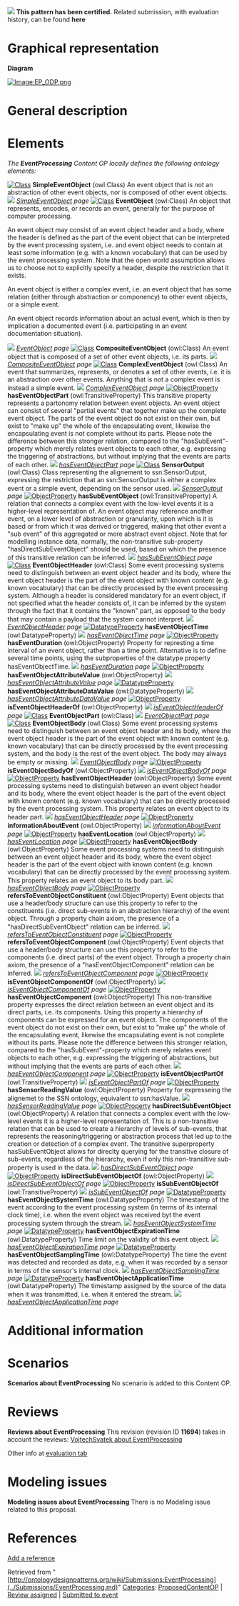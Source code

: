 [![](../images/thumb/b/b5/Certified.png/70px-Certified.png)](../Image/Certified.png.md "Certified.png") __This pattern has been certified.__
Related submission, with evaluation history, can be found __here__





#  Graphical representation


__Diagram__




[![Image:EP_ODP.png](../images/9/93/EP_ODP.png)](../Image/EP_ODP.png.md "Image:EP_ODP.png")




#  General description


  




#  Elements


_The __EventProcessing__ Content OP locally defines the following ontology elements:_



[![Class](../images/thumb/2/27/Class.gif/20px-Class.gif)](../Image/Class.gif.md "Class") __SimpleEventObject__ (owl:Class) An event object that is not an abstraction of other event objects, nor is composed of other event objects. 
 [![](../images/thumb/8/87/ArrowRight.gif/11px-ArrowRight.gif)](../Image/ArrowRight.gif.md "ArrowRight.gif") _[SimpleEventObject](../Submissions/EventProcessing/SimpleEventObject.md "Submissions:EventProcessing/SimpleEventObject") page_
[![Class](../images/thumb/2/27/Class.gif/20px-Class.gif)](../Image/Class.gif.md "Class") __EventObject__ (owl:Class) An object that represents, encodes, or records an event, generally for the purpose of computer processing. 
  



An event object may consist of an event object header and a body, where the header is defined as the part of the event object that can be interpreted by the event processing system, i.e. and event object needs to contain at least some information (e.g. with a known vocabulary) that can be used by the event processing system. Note that the open world assumption allows us to choose not to explicitly specify a header, despite the restriction that it exists. 


  



An event object is either a complex event, i.e. an event object that has some relation (either through abstraction or componency) to other event objects, or a simple event. 


  



An event object records information about an actual event, which is then by implication a documented event (i.e. participating in an event documentation situation). 



 [![](../images/thumb/8/87/ArrowRight.gif/11px-ArrowRight.gif)](../Image/ArrowRight.gif.md "ArrowRight.gif") _[EventObject](../Submissions/EventProcessing/EventObject.md "Submissions:EventProcessing/EventObject") page_
[![Class](../images/thumb/2/27/Class.gif/20px-Class.gif)](../Image/Class.gif.md "Class") __CompositeEventObject__ (owl:Class) An event object that is composed of a set of other event objects, i.e. its parts. 
 [![](../images/thumb/8/87/ArrowRight.gif/11px-ArrowRight.gif)](../Image/ArrowRight.gif.md "ArrowRight.gif") _[CompositeEventObject](../Submissions/EventProcessing/CompositeEventObject.md "Submissions:EventProcessing/CompositeEventObject") page_
[![Class](../images/thumb/2/27/Class.gif/20px-Class.gif)](../Image/Class.gif.md "Class") __ComplexEventObject__ (owl:Class) An event that summarizes, represents, or denotes a set of other events, i.e. it is an abstraction over other events. Anything that is not a complex event is instead a simple event. 
 [![](../images/thumb/8/87/ArrowRight.gif/11px-ArrowRight.gif)](../Image/ArrowRight.gif.md "ArrowRight.gif") _[ComplexEventObject](../Submissions/EventProcessing/ComplexEventObject.md "Submissions:EventProcessing/ComplexEventObject") page_
[![ObjectProperty](../images/thumb/c/c3/ObjectProperty.gif/20px-ObjectProperty.gif)](../Image/ObjectProperty.gif.md "ObjectProperty") __hasEventObjectPart__ (owl:TransitiveProperty) This transitive property represents a partonomy relation between event objects. An event object can consist of several "partial events" that together make up the complete event object. The parts of the event object do not exist on their own, but exist to "make up" the whole of the encapsulating event, likewise the encapsulating event is not complete without its parts. Please note the difference between this stronger relation, compared to the "hasSubEvent"-property which merely relates event objects to each other, e.g. expressing the triggering of abstractions, but without implying that the events are parts of each other. 
 [![](../images/thumb/8/87/ArrowRight.gif/11px-ArrowRight.gif)](../Image/ArrowRight.gif.md "ArrowRight.gif") _[hasEventObjectPart](../Submissions/EventProcessing/hasEventObjectPart.md "Submissions:EventProcessing/hasEventObjectPart") page_
[![Class](../images/thumb/2/27/Class.gif/20px-Class.gif)](../Image/Class.gif.md "Class") __SensorOutput__ (owl:Class) Class representing the alignement to ssn:SensorOutput, expressing the restriction that an ssn:SensorOutput is either a complex event or a simple event, depending on the sensor used. 
 [![](../images/thumb/8/87/ArrowRight.gif/11px-ArrowRight.gif)](../Image/ArrowRight.gif.md "ArrowRight.gif") _[SensorOutput](../Submissions/EventProcessing/SensorOutput.md "Submissions:EventProcessing/SensorOutput") page_
[![ObjectProperty](../images/thumb/c/c3/ObjectProperty.gif/20px-ObjectProperty.gif)](../Image/ObjectProperty.gif.md "ObjectProperty") __hasSubEventObject__ (owl:TransitiveProperty) A relation that connects a complex event with the low-level events it is a higher-level representation of. An event object may reference another event, on a lower level of abstraction or granularity, upon which is it is based or from which it was derived or triggered, making that other event a "sub event" of this aggregated or more abstract event object. Note that for modelling instance data, normally, the non-transitive sub-property "hasDirectSubEventObject" should be used, based on which the presence of this transitive relation can be inferred. 
 [![](../images/thumb/8/87/ArrowRight.gif/11px-ArrowRight.gif)](../Image/ArrowRight.gif.md "ArrowRight.gif") _[hasSubEventObject](../Submissions/EventProcessing/hasSubEventObject.md "Submissions:EventProcessing/hasSubEventObject") page_
[![Class](../images/thumb/2/27/Class.gif/20px-Class.gif)](../Image/Class.gif.md "Class") __EventObjectHeader__ (owl:Class) Some event processing systems need to distinguish between an event object header and its body, where the event object header is the part of the event object with known content (e.g. known vocabulary) that can be directly processed by the event processing system. Although a header is considered mandatory for an event object, if not specified what the header consists of, it can be inferred by the system through the fact that it contains the "known" part, as opposed to the body that may contain a payload that the system cannot interpret. 
 [![](../images/thumb/8/87/ArrowRight.gif/11px-ArrowRight.gif)](../Image/ArrowRight.gif.md "ArrowRight.gif") _[EventObjectHeader](../Submissions/EventProcessing/EventObjectHeader.md "Submissions:EventProcessing/EventObjectHeader") page_
[![DatatypeProperty](../images/thumb/a/a5/DatatypeProperty.gif/20px-DatatypeProperty.gif)](../Image/DatatypeProperty.gif.md "DatatypeProperty") __hasEventObjectTime__ (owl:DatatypeProperty) 
 [![](../images/thumb/8/87/ArrowRight.gif/11px-ArrowRight.gif)](../Image/ArrowRight.gif.md "ArrowRight.gif") _[hasEventObjectTime](../Submissions/EventProcessing/hasEventObjectTime.md "Submissions:EventProcessing/hasEventObjectTime") page_
[![ObjectProperty](../images/thumb/c/c3/ObjectProperty.gif/20px-ObjectProperty.gif)](../Image/ObjectProperty.gif.md "ObjectProperty") __hasEventDuration__ (owl:ObjectProperty) Property for represting a time interval of an event object, rather than a time point. Alternative is to define several time points, using the subproperties of the datatype property hasEventObjectTime. 
 [![](../images/thumb/8/87/ArrowRight.gif/11px-ArrowRight.gif)](../Image/ArrowRight.gif.md "ArrowRight.gif") _[hasEventDuration](../Submissions/EventProcessing/hasEventDuration.md "Submissions:EventProcessing/hasEventDuration") page_
[![ObjectProperty](../images/thumb/c/c3/ObjectProperty.gif/20px-ObjectProperty.gif)](../Image/ObjectProperty.gif.md "ObjectProperty") __hasEventObjectAttributeValue__ (owl:ObjectProperty) 
 [![](../images/thumb/8/87/ArrowRight.gif/11px-ArrowRight.gif)](../Image/ArrowRight.gif.md "ArrowRight.gif") _[hasEventObjectAttributeValue](../Submissions/EventProcessing/hasEventObjectAttributeValue.md "Submissions:EventProcessing/hasEventObjectAttributeValue") page_
[![DatatypeProperty](../images/thumb/a/a5/DatatypeProperty.gif/20px-DatatypeProperty.gif)](../Image/DatatypeProperty.gif.md "DatatypeProperty") __hasEventObjectAttributeDataValue__ (owl:DatatypeProperty) 
 [![](../images/thumb/8/87/ArrowRight.gif/11px-ArrowRight.gif)](../Image/ArrowRight.gif.md "ArrowRight.gif") _[hasEventObjectAttributeDataValue](../Submissions/EventProcessing/hasEventObjectAttributeDataValue.md "Submissions:EventProcessing/hasEventObjectAttributeDataValue") page_
[![ObjectProperty](../images/thumb/c/c3/ObjectProperty.gif/20px-ObjectProperty.gif)](../Image/ObjectProperty.gif.md "ObjectProperty") __isEventObjectHeaderOf__ (owl:ObjectProperty) 
 [![](../images/thumb/8/87/ArrowRight.gif/11px-ArrowRight.gif)](../Image/ArrowRight.gif.md "ArrowRight.gif") _[isEventObjectHeaderOf](../Submissions/EventProcessing/isEventObjectHeaderOf.md "Submissions:EventProcessing/isEventObjectHeaderOf") page_
[![Class](../images/thumb/2/27/Class.gif/20px-Class.gif)](../Image/Class.gif.md "Class") __EventObjectPart__ (owl:Class) 
 [![](../images/thumb/8/87/ArrowRight.gif/11px-ArrowRight.gif)](../Image/ArrowRight.gif.md "ArrowRight.gif") _[EventObjectPart](../Submissions/EventProcessing/EventObjectPart.md "Submissions:EventProcessing/EventObjectPart") page_
[![Class](../images/thumb/2/27/Class.gif/20px-Class.gif)](../Image/Class.gif.md "Class") __EventObjectBody__ (owl:Class) Some event processing systems need to distinguish between an event object header and its body, where the event object header is the part of the event object with known content (e.g. known vocabulary) that can be directly processed by the event processing system, and the body is the rest of the event object. The body may always be empty or missing. 
 [![](../images/thumb/8/87/ArrowRight.gif/11px-ArrowRight.gif)](../Image/ArrowRight.gif.md "ArrowRight.gif") _[EventObjectBody](../Submissions/EventProcessing/EventObjectBody.md "Submissions:EventProcessing/EventObjectBody") page_
[![ObjectProperty](../images/thumb/c/c3/ObjectProperty.gif/20px-ObjectProperty.gif)](../Image/ObjectProperty.gif.md "ObjectProperty") __isEventObjectBodyOf__ (owl:ObjectProperty) 
 [![](../images/thumb/8/87/ArrowRight.gif/11px-ArrowRight.gif)](../Image/ArrowRight.gif.md "ArrowRight.gif") _[isEventObjectBodyOf](../Submissions/EventProcessing/isEventObjectBodyOf.md "Submissions:EventProcessing/isEventObjectBodyOf") page_
[![ObjectProperty](../images/thumb/c/c3/ObjectProperty.gif/20px-ObjectProperty.gif)](../Image/ObjectProperty.gif.md "ObjectProperty") __hasEventObjectHeader__ (owl:ObjectProperty) Some event processing systems need to distinguish between an event object header and its body, where the event object header is the part of the event object with known content (e.g. known vocabulary) that can be directly processed by the event processing system. This property relates an event object to its header part. 
 [![](../images/thumb/8/87/ArrowRight.gif/11px-ArrowRight.gif)](../Image/ArrowRight.gif.md "ArrowRight.gif") _[hasEventObjectHeader](../Submissions/EventProcessing/hasEventObjectHeader.md "Submissions:EventProcessing/hasEventObjectHeader") page_
[![ObjectProperty](../images/thumb/c/c3/ObjectProperty.gif/20px-ObjectProperty.gif)](../Image/ObjectProperty.gif.md "ObjectProperty") __informationAboutEvent__ (owl:ObjectProperty) 
 [![](../images/thumb/8/87/ArrowRight.gif/11px-ArrowRight.gif)](../Image/ArrowRight.gif.md "ArrowRight.gif") _[informationAboutEvent](../Submissions/EventProcessing/informationAboutEvent.md "Submissions:EventProcessing/informationAboutEvent") page_
[![ObjectProperty](../images/thumb/c/c3/ObjectProperty.gif/20px-ObjectProperty.gif)](../Image/ObjectProperty.gif.md "ObjectProperty") __hasEventLocation__ (owl:ObjectProperty) 
 [![](../images/thumb/8/87/ArrowRight.gif/11px-ArrowRight.gif)](../Image/ArrowRight.gif.md "ArrowRight.gif") _[hasEventLocation](../Submissions/EventProcessing/hasEventLocation.md "Submissions:EventProcessing/hasEventLocation") page_
[![ObjectProperty](../images/thumb/c/c3/ObjectProperty.gif/20px-ObjectProperty.gif)](../Image/ObjectProperty.gif.md "ObjectProperty") __hasEventObjectBody__ (owl:ObjectProperty) Some event processing systems need to distinguish between an event object header and its body, where the event object header is the part of the event object with known content (e.g. known vocabulary) that can be directly processed by the event processing system. This property relates an event object to its body part. 
 [![](../images/thumb/8/87/ArrowRight.gif/11px-ArrowRight.gif)](../Image/ArrowRight.gif.md "ArrowRight.gif") _[hasEventObjectBody](../Submissions/EventProcessing/hasEventObjectBody.md "Submissions:EventProcessing/hasEventObjectBody") page_
[![ObjectProperty](../images/thumb/c/c3/ObjectProperty.gif/20px-ObjectProperty.gif)](../Image/ObjectProperty.gif.md "ObjectProperty") __refersToEventObjectConstituent__ (owl:ObjectProperty) Event objects that use a header/body structure can use this property to refer to the constituents (i.e. direct sub-events in an abstraction hierarchy) of the event object. Through a property chain axiom, the presence of a "hasDirectSubEventObject" relation can be inferred. 
 [![](../images/thumb/8/87/ArrowRight.gif/11px-ArrowRight.gif)](../Image/ArrowRight.gif.md "ArrowRight.gif") _[refersToEventObjectConstituent](../Submissions/EventProcessing/refersToEventObjectConstituent.md "Submissions:EventProcessing/refersToEventObjectConstituent") page_
[![ObjectProperty](../images/thumb/c/c3/ObjectProperty.gif/20px-ObjectProperty.gif)](../Image/ObjectProperty.gif.md "ObjectProperty") __refersToEventObjectComponent__ (owl:ObjectProperty) Event objects that use a header/body structure can use this property to refer to the components (i.e. direct parts) of the event object. Through a property chain axiom, the presence of a "hasEventObjectComponent" relation can be inferred. 
 [![](../images/thumb/8/87/ArrowRight.gif/11px-ArrowRight.gif)](../Image/ArrowRight.gif.md "ArrowRight.gif") _[refersToEventObjectComponent](../Submissions/EventProcessing/refersToEventObjectComponent.md "Submissions:EventProcessing/refersToEventObjectComponent") page_
[![ObjectProperty](../images/thumb/c/c3/ObjectProperty.gif/20px-ObjectProperty.gif)](../Image/ObjectProperty.gif.md "ObjectProperty") __isEventObjectComponentOf__ (owl:ObjectProperty) 
 [![](../images/thumb/8/87/ArrowRight.gif/11px-ArrowRight.gif)](../Image/ArrowRight.gif.md "ArrowRight.gif") _[isEventObjectComponentOf](../Submissions/EventProcessing/isEventObjectComponentOf.md "Submissions:EventProcessing/isEventObjectComponentOf") page_
[![ObjectProperty](../images/thumb/c/c3/ObjectProperty.gif/20px-ObjectProperty.gif)](../Image/ObjectProperty.gif.md "ObjectProperty") __hasEventObjectComponent__ (owl:ObjectProperty) This non-transitive property expresses the direct relation between an event object and its direct parts, i.e. its components. Using this property a hierarchy of components can be expressed for an event object. The components of the event object do not exist on their own, but exist to "make up" the whole of the encapsulating event, likewise the encapsulating event is not complete without its parts. Please note the difference between this stronger relation, compared to the "hasSubEvent"-property which merely relates event objects to each other, e.g. expressing the triggering of abstractions, but without implying that the events are parts of each other. 
 [![](../images/thumb/8/87/ArrowRight.gif/11px-ArrowRight.gif)](../Image/ArrowRight.gif.md "ArrowRight.gif") _[hasEventObjectComponent](../Submissions/EventProcessing/hasEventObjectComponent.md "Submissions:EventProcessing/hasEventObjectComponent") page_
[![ObjectProperty](../images/thumb/c/c3/ObjectProperty.gif/20px-ObjectProperty.gif)](../Image/ObjectProperty.gif.md "ObjectProperty") __isEventObjectPartOf__ (owl:TransitiveProperty) 
 [![](../images/thumb/8/87/ArrowRight.gif/11px-ArrowRight.gif)](../Image/ArrowRight.gif.md "ArrowRight.gif") _[isEventObjectPartOf](../Submissions/EventProcessing/isEventObjectPartOf.md "Submissions:EventProcessing/isEventObjectPartOf") page_
[![ObjectProperty](../images/thumb/c/c3/ObjectProperty.gif/20px-ObjectProperty.gif)](../Image/ObjectProperty.gif.md "ObjectProperty") __hasSensorReadingValue__ (owl:ObjectProperty) Property for expresseing the alignemet to the SSN ontology, equivalent to ssn:hasValue. 
 [![](../images/thumb/8/87/ArrowRight.gif/11px-ArrowRight.gif)](../Image/ArrowRight.gif.md "ArrowRight.gif") _[hasSensorReadingValue](../Submissions/EventProcessing/hasSensorReadingValue.md "Submissions:EventProcessing/hasSensorReadingValue") page_
[![ObjectProperty](../images/thumb/c/c3/ObjectProperty.gif/20px-ObjectProperty.gif)](../Image/ObjectProperty.gif.md "ObjectProperty") __hasDirectSubEventObject__ (owl:ObjectProperty) A relation that connects a complex event with the low-level events it is a higher-level representation of. This is a non-transitive relation that can be used to create a hierarchy of levels of sub-events, that represents the reasoning/triggering or abstraction process that led up to the creation or detection of a complex event. The transitive superproperty hasSubEventObject allows for direclty querying for the transitive closure of sub-events, regardless of the hierarchy, even if only this non-transitive sub-property is used in the data. 
 [![](../images/thumb/8/87/ArrowRight.gif/11px-ArrowRight.gif)](../Image/ArrowRight.gif.md "ArrowRight.gif") _[hasDirectSubEventObject](../Submissions/EventProcessing/hasDirectSubEventObject.md "Submissions:EventProcessing/hasDirectSubEventObject") page_
[![ObjectProperty](../images/thumb/c/c3/ObjectProperty.gif/20px-ObjectProperty.gif)](../Image/ObjectProperty.gif.md "ObjectProperty") __isDirectSubEventObjectOf__ (owl:ObjectProperty) 
 [![](../images/thumb/8/87/ArrowRight.gif/11px-ArrowRight.gif)](../Image/ArrowRight.gif.md "ArrowRight.gif") _[isDirectSubEventObjectOf](../Submissions/EventProcessing/isDirectSubEventObjectOf.md "Submissions:EventProcessing/isDirectSubEventObjectOf") page_
[![ObjectProperty](../images/thumb/c/c3/ObjectProperty.gif/20px-ObjectProperty.gif)](../Image/ObjectProperty.gif.md "ObjectProperty") __isSubEventObjectOf__ (owl:TransitiveProperty) 
 [![](../images/thumb/8/87/ArrowRight.gif/11px-ArrowRight.gif)](../Image/ArrowRight.gif.md "ArrowRight.gif") _[isSubEventObjectOf](../Submissions/EventProcessing/isSubEventObjectOf.md "Submissions:EventProcessing/isSubEventObjectOf") page_
[![DatatypeProperty](../images/thumb/a/a5/DatatypeProperty.gif/20px-DatatypeProperty.gif)](../Image/DatatypeProperty.gif.md "DatatypeProperty") __hasEventObjectSystemTime__ (owl:DatatypeProperty) The timestamp of the event according to the event processing system (in terms of its internal clock time), i.e. when the event object was received byt the event processing system through the stream. 
 [![](../images/thumb/8/87/ArrowRight.gif/11px-ArrowRight.gif)](../Image/ArrowRight.gif.md "ArrowRight.gif") _[hasEventObjectSystemTime](../Submissions/EventProcessing/hasEventObjectSystemTime.md "Submissions:EventProcessing/hasEventObjectSystemTime") page_
[![DatatypeProperty](../images/thumb/a/a5/DatatypeProperty.gif/20px-DatatypeProperty.gif)](../Image/DatatypeProperty.gif.md "DatatypeProperty") __hasEventObjectExpirationTime__ (owl:DatatypeProperty) Time limit on the validity of this event object. 
 [![](../images/thumb/8/87/ArrowRight.gif/11px-ArrowRight.gif)](../Image/ArrowRight.gif.md "ArrowRight.gif") _[hasEventObjectExpirationTime](../Submissions/EventProcessing/hasEventObjectExpirationTime.md "Submissions:EventProcessing/hasEventObjectExpirationTime") page_
[![DatatypeProperty](../images/thumb/a/a5/DatatypeProperty.gif/20px-DatatypeProperty.gif)](../Image/DatatypeProperty.gif.md "DatatypeProperty") __hasEventObjectSamplingTime__ (owl:DatatypeProperty) The time the event was detected and recorded as data, e.g. when it was recorded by a sensor in terms of the sensor's internal clock. 
 [![](../images/thumb/8/87/ArrowRight.gif/11px-ArrowRight.gif)](../Image/ArrowRight.gif.md "ArrowRight.gif") _[hasEventObjectSamplingTime](../Submissions/EventProcessing/hasEventObjectSamplingTime.md "Submissions:EventProcessing/hasEventObjectSamplingTime") page_
[![DatatypeProperty](../images/thumb/a/a5/DatatypeProperty.gif/20px-DatatypeProperty.gif)](../Image/DatatypeProperty.gif.md "DatatypeProperty") __hasEventObjectApplicationTime__ (owl:DatatypeProperty) The timestamp assigned by the source of the data when it was transmitted, i.e. when it entered the stream. 
 [![](../images/thumb/8/87/ArrowRight.gif/11px-ArrowRight.gif)](../Image/ArrowRight.gif.md "ArrowRight.gif") _[hasEventObjectApplicationTime](../Submissions/EventProcessing/hasEventObjectApplicationTime.md "Submissions:EventProcessing/hasEventObjectApplicationTime") page_
#  Additional information


#  Scenarios



__Scenarios about EventProcessing__
No scenario is added to this Content OP.




#  Reviews



__Reviews about EventProcessing__
This revision (revision ID __11694__) takes in account the reviews: [VojtechSvatek about EventProcessing](../Reviews/VojtechSvatek_about_EventProcessing.md "Reviews:VojtechSvatek about EventProcessing")


Other info at [evaluation tab](http://ontologydesignpatterns.org/wiki/index.php?title=Submissions:EventProcessing&action=evaluation "http://ontologydesignpatterns.org/wiki/index.php?title=Submissions:EventProcessing&action=evaluation")




  




#  Modeling issues



__Modeling issues about EventProcessing__
There is no Modeling issue related to this proposal.




  




#  References


[Add a reference](index.php@title=Odp%253AAdd_reference&subject=../Submissions/EventProcessing.md "http://ontologydesignpatterns.org/wiki/index.php?title=Odp:Add_reference&subject=Submissions%3AEventProcessing")


  




  






Retrieved from "[http://ontologydesignpatterns.org/wiki/Submissions:EventProcessing](../Submissions/EventProcessing.md)"
 [Categories](http://ontologydesignpatterns.org/wiki/Special:Categories "Special:Categories"): [ProposedContentOP](../Category/ProposedContentOP.md "Category:ProposedContentOP") | [Review assigned](../Category/Review_assigned.md "Category:Review assigned") | [Submitted to event](../Category/Submitted_to_event.md "Category:Submitted to event")